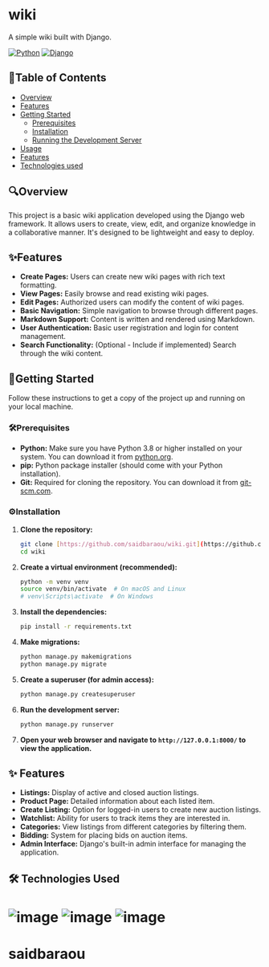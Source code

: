 
# wiki

A simple wiki built with Django.

[![Python](https://img.shields.io/badge/Python-3.8%2B-blue.svg)](https://www.python.org/)
[![Django](https://img.shields.io/badge/Django-%3E=3.0-green.svg)](https://www.djangoproject.com/)

## 📑Table of Contents

- [Overview](#overview)
- [Features](#features)
- [Getting Started](#getting-started)
  - [Prerequisites](#prerequisites)
  - [Installation](#installation)
  - [Running the Development Server](#running-the-development-server)
- [Usage](#usage)
- [Features](#features)
- [Technologies used](#technologies-used)


## 🔍Overview

This project is a basic wiki application developed using the Django web framework. It allows users to create, view, edit, and organize knowledge in a collaborative manner. It's designed to be lightweight and easy to deploy.

## ✨Features

- **Create Pages:** Users can create new wiki pages with rich text formatting.
- **View Pages:** Easily browse and read existing wiki pages.
- **Edit Pages:** Authorized users can modify the content of wiki pages.
- **Basic Navigation:** Simple navigation to browse through different pages.
- **Markdown Support:** Content is written and rendered using Markdown.
- **User Authentication:** Basic user registration and login for content management.
- **Search Functionality:** (Optional - Include if implemented) Search through the wiki content.

## 🚀Getting Started

Follow these instructions to get a copy of the project up and running on your local machine.

### 🛠️Prerequisites

- **Python:** Make sure you have Python 3.8 or higher installed on your system. You can download it from [python.org](https://www.python.org/downloads/).
- **pip:** Python package installer (should come with your Python installation).
- **Git:** Required for cloning the repository. You can download it from [git-scm.com](https://git-scm.com/downloads).

### ⚙️Installation

1. **Clone the repository:**
   ```bash
   git clone [https://github.com/saidbaraou/wiki.git](https://github.com/saidbaraou/wiki.git)
   cd wiki
   ```
   
2.  **Create a virtual environment (recommended):**
    ```bash
    python -m venv venv
    source venv/bin/activate  # On macOS and Linux
    # venv\Scripts\activate  # On Windows
    ```

3.  **Install the dependencies:**
    ```bash
    pip install -r requirements.txt
    ```

4.  **Make migrations:**
    ```bash
    python manage.py makemigrations
    python manage.py migrate
    ```

5.  **Create a superuser (for admin access):**
    ```bash
    python manage.py createsuperuser
    ```

6.  **Run the development server:**
    ```bash
    python manage.py runserver
    ```

7.  **Open your web browser and navigate to `http://127.0.0.1:8000/` to view the application.**

## ✨ Features

* **Listings:** Display of active and closed auction listings.
* **Product Page:** Detailed information about each listed item.
* **Create Listing:** Option for logged-in users to create new auction listings.
* **Watchlist:** Ability for users to track items they are interested in.
* **Categories:** View listings from different categories by filtering them.
* **Bidding:** System for placing bids on auction items.
* **Admin Interface:** Django's built-in admin interface for managing the application.

## 🛠️ Technologies Used

![image](https://img.shields.io/badge/Django-092E20?style=for-the-badge&logo=django&logoColor=green)
![image](https://img.shields.io/badge/Bootstrap-563D7C?style=for-the-badge&logo=bootstrap&logoColor=white)
![image](https://img.shields.io/badge/Sqlite-003B57?style=for-the-badge&logo=sqlite&logoColor=white)
=======
# saidbaraou
